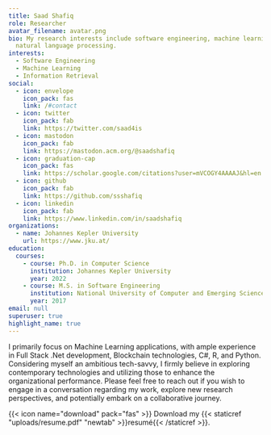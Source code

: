 ```yaml
---
title: Saad Shafiq
role: Researcher
avatar_filename: avatar.png
bio: My research interests include software engineering, machine learning and
  natural language processing.
interests:
  - Software Engineering
  - Machine Learning
  - Information Retrieval
social:
  - icon: envelope
    icon_pack: fas
    link: /#contact
  - icon: twitter
    icon_pack: fab
    link: https://twitter.com/saad4is
  - icon: mastodon
    icon_pack: fab
    link: https://mastodon.acm.org/@saadshafiq
  - icon: graduation-cap
    icon_pack: fas
    link: https://scholar.google.com/citations?user=mVCOGY4AAAAJ&hl=en
  - icon: github
    icon_pack: fab
    link: https://github.com/ssshafiq
  - icon: linkedin
    icon_pack: fab
    link: https://www.linkedin.com/in/saadshafiq
organizations:
  - name: Johannes Kepler University
    url: https://www.jku.at/
education:
  courses:
    - course: Ph.D. in Computer Science
      institution: Johannes Kepler University
      year: 2022
    - course: M.S. in Software Engineering
      institution: National University of Computer and Emerging Sciences
      year: 2017
email: null
superuser: true
highlight_name: true
---
```

I primarily focus on Machine Learning applications, with ample experience in Full Stack .Net development, Blockchain technologies, C#, R, and Python. Considering myself an ambitious tech-savvy, I firmly believe in exploring contemporary technologies and utilizing those to enhance the organizational performance. Please feel free to reach out if you wish to engage in a conversation regarding my work, explore new research perspectives, and potentially embark on a collaborative journey.

{{< icon name="download" pack="fas" >}} Download my {{< staticref "uploads/resume.pdf" "newtab" >}}resumé{{< /staticref >}}.